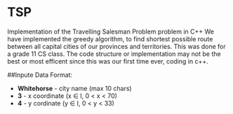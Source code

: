 # TSP
Implementation of the Travelling Salesman Problem problem in C++
We have implemented the greedy algorithm, to find shortest possible route between all capital cities of our provinces and territories.
This was done for a grade 11 CS class. The code structure or implementation may not be the best or most efficent since this was our 
first time ever, coding in c++. 


##Inpute Data Format:
- **Whitehorse** - city name (max 10 chars)
- **3** - x coordinate (x ∈ I, 0 < x < 70)
- **4** - y cordinate (y ∈ I, 0 < y < 33)

